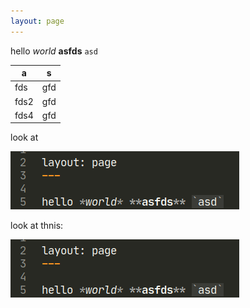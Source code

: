 ```yaml
---
layout: page
---
```


hello *world* **asfds** `asd`

|a|s|
|-|-|
|fds|gfd|
|fds2|gfd|
|fds4|gfd|

look at

![image](/assets/q1.png)

look at thnis:

![image](/assets/q1.png)
